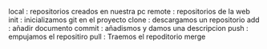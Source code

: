 local : repositorios  creados en nuestra pc
remote : repositorios de la web
init : inicializamos git en el proyecto
clone : descargamos un repositorio 
add  : añadir documento
commit : añadismos  y damos una descripcion
push  : empujamos el repositiro 
pull  : Traemos el repoditorio
merge
